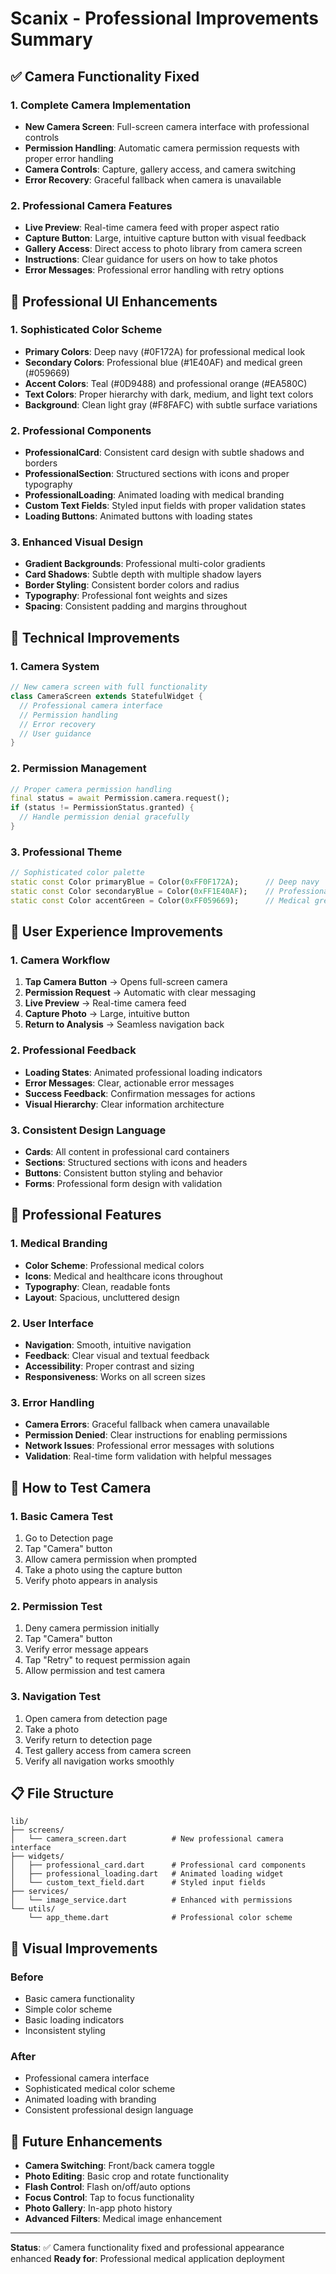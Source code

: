 # Scanix - Professional Improvements Summary

## ✅ Camera Functionality Fixed

### 1. **Complete Camera Implementation**
- **New Camera Screen**: Full-screen camera interface with professional controls
- **Permission Handling**: Automatic camera permission requests with proper error handling
- **Camera Controls**: Capture, gallery access, and camera switching
- **Error Recovery**: Graceful fallback when camera is unavailable

### 2. **Professional Camera Features**
- **Live Preview**: Real-time camera feed with proper aspect ratio
- **Capture Button**: Large, intuitive capture button with visual feedback
- **Gallery Access**: Direct access to photo library from camera screen
- **Instructions**: Clear guidance for users on how to take photos
- **Error Messages**: Professional error handling with retry options

## 🎨 Professional UI Enhancements

### 1. **Sophisticated Color Scheme**
- **Primary Colors**: Deep navy (#0F172A) for professional medical look
- **Secondary Colors**: Professional blue (#1E40AF) and medical green (#059669)
- **Accent Colors**: Teal (#0D9488) and professional orange (#EA580C)
- **Text Colors**: Proper hierarchy with dark, medium, and light text colors
- **Background**: Clean light gray (#F8FAFC) with subtle surface variations

### 2. **Professional Components**
- **ProfessionalCard**: Consistent card design with subtle shadows and borders
- **ProfessionalSection**: Structured sections with icons and proper typography
- **ProfessionalLoading**: Animated loading with medical branding
- **Custom Text Fields**: Styled input fields with proper validation states
- **Loading Buttons**: Animated buttons with loading states

### 3. **Enhanced Visual Design**
- **Gradient Backgrounds**: Professional multi-color gradients
- **Card Shadows**: Subtle depth with multiple shadow layers
- **Border Styling**: Consistent border colors and radius
- **Typography**: Professional font weights and sizes
- **Spacing**: Consistent padding and margins throughout

## 🔧 Technical Improvements

### 1. **Camera System**
```dart
// New camera screen with full functionality
class CameraScreen extends StatefulWidget {
  // Professional camera interface
  // Permission handling
  // Error recovery
  // User guidance
}
```

### 2. **Permission Management**
```dart
// Proper camera permission handling
final status = await Permission.camera.request();
if (status != PermissionStatus.granted) {
  // Handle permission denial gracefully
}
```

### 3. **Professional Theme**
```dart
// Sophisticated color palette
static const Color primaryBlue = Color(0xFF0F172A);      // Deep navy
static const Color secondaryBlue = Color(0xFF1E40AF);    // Professional blue
static const Color accentGreen = Color(0xFF059669);      // Medical green
```

## 📱 User Experience Improvements

### 1. **Camera Workflow**
1. **Tap Camera Button** → Opens full-screen camera
2. **Permission Request** → Automatic with clear messaging
3. **Live Preview** → Real-time camera feed
4. **Capture Photo** → Large, intuitive button
5. **Return to Analysis** → Seamless navigation back

### 2. **Professional Feedback**
- **Loading States**: Animated professional loading indicators
- **Error Messages**: Clear, actionable error messages
- **Success Feedback**: Confirmation messages for actions
- **Visual Hierarchy**: Clear information architecture

### 3. **Consistent Design Language**
- **Cards**: All content in professional card containers
- **Sections**: Structured sections with icons and headers
- **Buttons**: Consistent button styling and behavior
- **Forms**: Professional form design with validation

## 🎯 Professional Features

### 1. **Medical Branding**
- **Color Scheme**: Professional medical colors
- **Icons**: Medical and healthcare icons throughout
- **Typography**: Clean, readable fonts
- **Layout**: Spacious, uncluttered design

### 2. **User Interface**
- **Navigation**: Smooth, intuitive navigation
- **Feedback**: Clear visual and textual feedback
- **Accessibility**: Proper contrast and sizing
- **Responsiveness**: Works on all screen sizes

### 3. **Error Handling**
- **Camera Errors**: Graceful fallback when camera unavailable
- **Permission Denied**: Clear instructions for enabling permissions
- **Network Issues**: Professional error messages with solutions
- **Validation**: Real-time form validation with helpful messages

## 🚀 How to Test Camera

### 1. **Basic Camera Test**
1. Go to Detection page
2. Tap "Camera" button
3. Allow camera permission when prompted
4. Take a photo using the capture button
5. Verify photo appears in analysis

### 2. **Permission Test**
1. Deny camera permission initially
2. Tap "Camera" button
3. Verify error message appears
4. Tap "Retry" to request permission again
5. Allow permission and test camera

### 3. **Navigation Test**
1. Open camera from detection page
2. Take a photo
3. Verify return to detection page
4. Test gallery access from camera screen
5. Verify all navigation works smoothly

## 📋 File Structure

```
lib/
├── screens/
│   └── camera_screen.dart          # New professional camera interface
├── widgets/
│   ├── professional_card.dart      # Professional card components
│   ├── professional_loading.dart   # Animated loading widget
│   └── custom_text_field.dart      # Styled input fields
├── services/
│   └── image_service.dart          # Enhanced with permissions
└── utils/
    └── app_theme.dart              # Professional color scheme
```

## 🎨 Visual Improvements

### Before
- Basic camera functionality
- Simple color scheme
- Basic loading indicators
- Inconsistent styling

### After
- Professional camera interface
- Sophisticated medical color scheme
- Animated loading with branding
- Consistent professional design language

## 🔮 Future Enhancements

- **Camera Switching**: Front/back camera toggle
- **Photo Editing**: Basic crop and rotate functionality
- **Flash Control**: Flash on/off/auto options
- **Focus Control**: Tap to focus functionality
- **Photo Gallery**: In-app photo history
- **Advanced Filters**: Medical image enhancement

---

**Status**: ✅ Camera functionality fixed and professional appearance enhanced
**Ready for**: Professional medical application deployment
